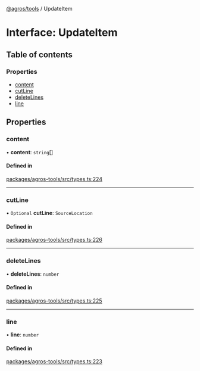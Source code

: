 [@agros/tools](../index.md) / UpdateItem

# Interface: UpdateItem

## Table of contents

### Properties

- [content](UpdateItem.md#content)
- [cutLine](UpdateItem.md#cutline)
- [deleteLines](UpdateItem.md#deletelines)
- [line](UpdateItem.md#line)

## Properties

### <a id="content" name="content"></a> content

• **content**: `string`[]

#### Defined in

[packages/agros-tools/src/types.ts:224](https://github.com/agrosjs/agros/blob/a6e22e9/packages/agros-tools/src/types.ts#L224)

___

### <a id="cutline" name="cutline"></a> cutLine

• `Optional` **cutLine**: `SourceLocation`

#### Defined in

[packages/agros-tools/src/types.ts:226](https://github.com/agrosjs/agros/blob/a6e22e9/packages/agros-tools/src/types.ts#L226)

___

### <a id="deletelines" name="deletelines"></a> deleteLines

• **deleteLines**: `number`

#### Defined in

[packages/agros-tools/src/types.ts:225](https://github.com/agrosjs/agros/blob/a6e22e9/packages/agros-tools/src/types.ts#L225)

___

### <a id="line" name="line"></a> line

• **line**: `number`

#### Defined in

[packages/agros-tools/src/types.ts:223](https://github.com/agrosjs/agros/blob/a6e22e9/packages/agros-tools/src/types.ts#L223)
